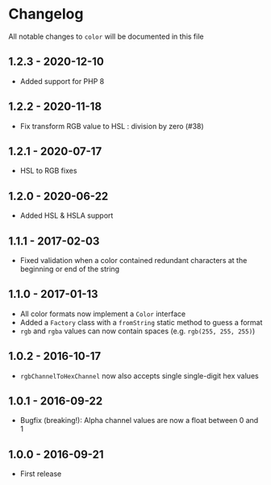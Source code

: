 # Changelog

All notable changes to `color` will be documented in this file

## 1.2.3 - 2020-12-10
- Added support for PHP 8

## 1.2.2 - 2020-11-18
- Fix transform RGB value to HSL : division by zero (#38)

## 1.2.1 - 2020-07-17
- HSL to RGB fixes

## 1.2.0 - 2020-06-22
- Added HSL & HSLA support

## 1.1.1 - 2017-02-03
- Fixed validation when a color contained redundant characters at the beginning or end of the string

## 1.1.0 - 2017-01-13

- All color formats now implement a `Color` interface
- Added a `Factory` class with a `fromString` static method to guess a format
- `rgb` and `rgba` values can now contain spaces (e.g. `rgb(255, 255, 255)`)

## 1.0.2 - 2016-10-17

- `rgbChannelToHexChannel` now also accepts single single-digit hex values

## 1.0.1 - 2016-09-22

- Bugfix (breaking!): Alpha channel values are now a float between 0 and 1

## 1.0.0 - 2016-09-21

- First release
